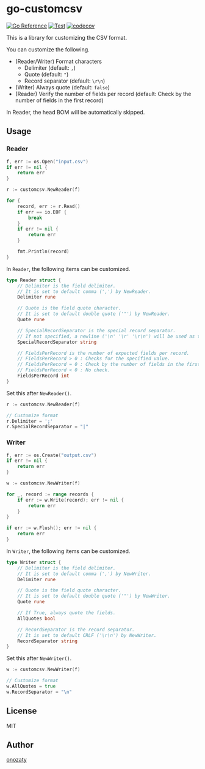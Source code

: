 # go-customcsv

[![Go Reference](https://pkg.go.dev/badge/github.com/onozaty/go-customcsv.svg)](https://pkg.go.dev/github.com/onozaty/go-customcsv)
[![Test](https://github.com/onozaty/go-customcsv/actions/workflows/test.yaml/badge.svg)](https://github.com/onozaty/go-customcsv/actions/workflows/test.yaml)
[![codecov](https://codecov.io/gh/onozaty/go-customcsv/branch/main/graph/badge.svg?token=IRIHJ7E2CM)](https://codecov.io/gh/onozaty/go-customcsv)

This is a library for customizing the CSV format.

You can customize the following.

* (Reader/Writer) Format characters
    * Delimiter (default: `,`)
    * Quote (default: `"`)
    * Record separator (default: `\r\n`)
* (Writer) Always quote (default: `false`)
* (Reader) Verify the number of fields per record (default: Check by the number of fields in the first record)

In Reader, the head BOM will be automatically skipped.

## Usage

### Reader

```go
f, err := os.Open("input.csv")
if err != nil {
	return err
}

r := customcsv.NewReader(f)

for {
	record, err := r.Read()
	if err == io.EOF {
		break
	}
	if err != nil {
    	return err
	}

    fmt.Println(record)
}
```

In `Reader`, the following items can be customized.

```go
type Reader struct {
	// Delimiter is the field delimiter.
	// It is set to default comma (',') by NewReader.
	Delimiter rune

	// Quote is the field quote character.
	// It is set to default double quote ('"') by NewReader.
	Quote rune

	// SpecialRecordSeparator is the special record separator.
	// If not specified, a newline ('\n' '\r' '\r\n') will be used as the record separator.
	SpecialRecordSeparator string

	// FieldsPerRecord is the number of expected fields per record.
	// FieldsPerRecord > 0 : Checks for the specified value.
	// FieldsPerRecord = 0 : Check by the number of fields in the first record.
	// FieldsPerRecord < 0 : No check.
	FieldsPerRecord int
}
```

Set this after `NewReader()`.

```go
r := customcsv.NewReader(f)

// Customize format
r.Delimiter = ';'
r.SpecialRecordSeparator = "|"
```

### Writer

```go
f, err := os.Create("output.csv")
if err != nil {
	return err
}

w := customcsv.NewWriter(f)

for _, record := range records {
	if err := w.Write(record); err != nil {
		return err
	}
}

if err := w.Flush(); err != nil {
	return err
}
```

In `Writer`, the following items can be customized.

```go
type Writer struct {
	// Delimiter is the field delimiter.
	// It is set to default comma (',') by NewWriter.
	Delimiter rune

	// Quote is the field quote character.
	// It is set to default double quote ('"') by NewWriter.
	Quote rune

	// If True, always quote the fields.
	AllQuotes bool

	// RecordSeparator is the record separator.
	// It is set to default CRLF ('\r\n') by NewWriter.
	RecordSeparator string
}
```

Set this after `NewWriter()`.

```go
w := customcsv.NewWriter(f)

// Customize format
w.AllQuotes = true
w.RecordSeparator = "\n"
```

## License

MIT

## Author

[onozaty](https://github.com/onozaty)
